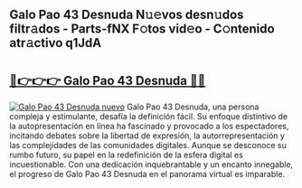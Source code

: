 ## Galo Pao 43 Desnuda N𝚞𝚎vos desn𝚞dos filtr𝚊dos - Parts-fNX F𝚘tos vid𝚎o - C𝚘ntenido atr𝚊ctivo q1JdA

# <h2><a href="http://mbawfh.tromn.icu/?c=Galo+Pao+43+Desnuda">🔗👉👉👉 Galo Pao 43 Desnuda 🔗🔗</a></h2>

[![Galo Pao 43 Desnuda nuevo](https://i.imgur.com/pEAQMta.gif)](http://mbawfh.tromn.icu/?c=Galo+Pao+43+Desnuda)
Galo Pao 43 Desnuda, una persona compleja y estimulante, desafía la definición fácil. Su enfoque distintivo de la autopresentación en línea ha fascinado y provocado a los espectadores, incitando debates sobre la libertad de expresión, la autorrepresentación y las complejidades de las comunidades digitales. Aunque se desconoce su rumbo futuro, su papel en la redefinición de la esfera digital es incuestionable. Con una dedicación inquebrantable y un encanto innegable, el progreso de Galo Pao 43 Desnuda en el panorama virtual es imparable.

